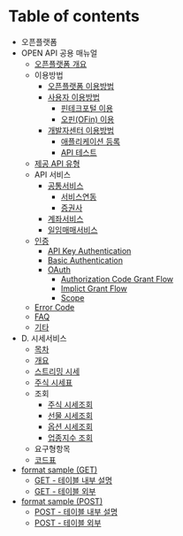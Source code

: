 # Table of contents

* 오픈플랫폼
* OPEN API 공용 매뉴얼
  * [오픈플랫폼 개요](1/undefined.md)
  * 이용방법
    * [오픈플랫폼 이용방법](1/undefined-4/undefined-1.md)
    * [사용자 이용방법](1/undefined-4/undefined/README.md)
      * [핀테크포털 이용](1/undefined-4/undefined/undefined.md)
      * [오핀\(OFin\) 이용](1/undefined-4/undefined/ofin.md)
    * [개발자센터 이용방법](1/undefined-4/undefined-2/README.md)
      * [애플리케이션 등록](1/undefined-4/undefined-2/undefined.md)
      * [API 테스트](1/undefined-4/undefined-2/untitled.md)
  * [제공 API 유형](1/api.md)
  * API 서비스
    * [공통서비스](1/api-2/undefined/README.md)
      * [서비스연동](1/api-2/undefined/undefined.md)
      * [증권사](1/api-2/undefined/undefined-2.md)
    * [계좌서비스](1/api-2/undefined-1.md)
    * [일임매매서비스](1/api-2/undefined-2.md)
  * [인증](1/api-1/README.md)
    * [API Key Authentication](1/api-1/api-key-authentication.md)
    * [Basic Authentication](1/api-1/basic-authentication.md)
    * [OAuth](1/api-1/oauth/README.md)
      * [Authorization Code Grant Flow](1/api-1/oauth/authorization-code-grant-flow.md)
      * [Implict Grant Flow](1/api-1/oauth/untitled-1.md)
      * [Scope](1/api-1/oauth/untitled-2.md)
  * [Error Code](1/error.md)
  * [FAQ](1/faq.md)
  * [기타](1/undefined-3.md)
* D. 시세서비스
  * [목차](untitled-1/undefined.md)
  * [개요](untitled-1/undefined-2.md)
  * [스트리밍 시세](untitled-1/undefined-4.md)
  * [주식 시세표](untitled-1/undefined-7.md)
  * 조회
    * [주식 시세조회](untitled-1/undefined-9/undefined-6.md)
    * [선물 시세조회](untitled-1/undefined-9/undefined-2.md)
    * [옵션 시세조회](untitled-1/undefined-9/undefined-3.md)
    * [업종지수 조회](untitled-1/undefined-9/undefined-5.md)
  * 요구형항목
  * [코드표](untitled-1/undefined-8.md)
* [format sample \(GET\)](format-sample/README.md)
  * [GET - 테이블 내부 설명](format-sample/get.md)
  * [GET - 테이블 외부](format-sample/get-1.md)
* [format sample \(POST\)](format-sample-post/README.md)
  * [POST - 테이블 내부 설명](format-sample-post/post.md)
  * [POST - 테이블 외부](format-sample-post/post-1.md)

